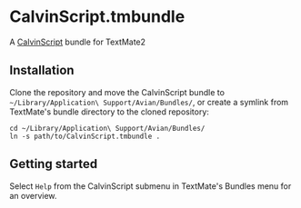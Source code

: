 # CalvinScript.tmbundle
A [CalvinScript][1] bundle for TextMate2

## Installation
Clone the repository and move the CalvinScript bundle to `~/Library/Application\ Support/Avian/Bundles/`, or
create a symlink from TextMate's bundle directory to the cloned repository:

    cd ~/Library/Application\ Support/Avian/Bundles/
    ln -s path/to/CalvinScript.tmbundle .

## Getting started
Select `Help` from the CalvinScript submenu in TextMate's Bundles menu for an overview.

[1]: https://github.com/EricssonResearch/calvin-base
